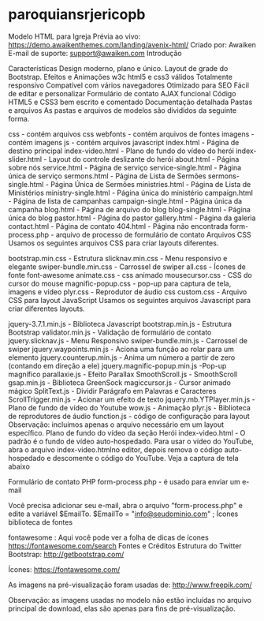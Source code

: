 # paroquiansrjericopb

Modelo HTML para Igreja
Prévia ao vivo: https://demo.awaikenthemes.com/landing/avenix-html/
Criado por: Awaiken
E-mail de suporte: support@awaiken.com
Introdução
 
Características
Design moderno, plano e único.
Layout de grade do Bootstrap.
Efeitos e Animações
w3c html5 e css3 válidos
Totalmente responsivo
Compatível com vários navegadores
Otimizado para SEO
Fácil de editar e personalizar
Formulário de contato AJAX funcional
Código HTML5 e CSS3 bem escrito e comentado
Documentação detalhada
Pastas e arquivos
As pastas e arquivos de modelos são divididos da seguinte forma.

css - contém arquivos css
webfonts - contém arquivos de fontes
imagens - contém imagens
js - contém arquivos javascript
index.html - Página de destino principal
index-video.html - Plano de fundo do vídeo do herói
index-slider.html - Layout do controle deslizante do herói
about.html - Página sobre nós
service.html - Página de serviço
service-single.html - Página única de serviço
sermons.html - Página de Lista de Sermões
sermons-single.html - Página Única de Sermões
ministries.html - Página de Lista de Ministérios
ministry-single.html - Página única do ministério
campaign.html - Página de lista de campanhas
campaign-single.html - Página única da campanha
blog.html - Página de arquivo do blog
blog-single.html - Página única do blog
pastor.html - Página do pastor
gallery.html - Página da galeria
contact.html - Página de contato
404.html - Página não encontrada
form-process.php - arquivo de processo de formulário de contato
Arquivos CSS
Usamos os seguintes arquivos CSS para criar layouts diferentes.

bootstrap.min.css  - Estrutura
slicknav.min.css  - Menu responsivo e elegante
swiper-bundle.min.css  - Carrossel de swiper
all.css  - Ícones de fonte font-awesome
animate.css  - css animado
mousecursor.css  - CSS do cursor do mouse
magnific-popup.css  - pop-up para captura de tela, imagens e vídeo
plyr.css  - Reprodutor de áudio css
custom.css  - Arquivo CSS para layout
JavaScript
Usamos os seguintes arquivos Javascript para criar diferentes layouts.

jquery-3.7.1.min.js  - Biblioteca Javascript
bootstrap.min.js  - Estrutura Bootstrap
validator.min.js  - Validação de formulário de contato
jquery.slicknav.js  - Menu Responsivo
swiper-bundle.min.js  - Carrossel de swiper
jquery.waypoints.min.js  - Aciona uma função ao rolar para um elemento
jquery.counterup.min.js  - Anima um número a partir de zero (contando em direção a ele)
jquery.magnific-popup.min.js  -Pop-up magnífico
parallaxie.js  - Efeito Parallax
SmoothScroll.js  - SmoothScroll
gsap.min.js  - Biblioteca GreenSock
magiccursor.js  - Cursor animado mágico
SplitText.js  - Dividir Parágrafo em Palavras e Caracteres
ScrollTrigger.min.js  - Acionar um efeito de texto
jquery.mb.YTPlayer.min.js  - Plano de fundo de vídeo do Youtube
wow.js  - Animação
plyr.js  - Biblioteca de reprodutores de áudio
function.js  - código de configuração para layout
Observação: incluímos apenas o arquivo necessário em um layout específico.
Plano de fundo do vídeo da seção Herói
index-video.html - O padrão é o fundo de vídeo auto-hospedado.
Para usar o vídeo do YouTube, abra o arquivo index-video.htmlno editor, depois remova o código auto-hospedado e descomente o código do YouTube. Veja a captura de tela abaixo



Formulário de contato PHP
form-process.php - é usado para enviar um e-mail 
 
Você precisa adicionar seu e-mail, abra o arquivo "form-process.php" e edite a variável $EmailTo.
$EmailTo = "info@seudominio.com" ; 
Ícones
biblioteca de fontes

fontawesome : Aqui você pode ver a folha de dicas de ícones https://fontawesome.com/search
Fontes e Créditos
Estrutura do Twitter Bootstrap:
http://getbootstrap.com/
 
 
Ícones:
https://fontawesome.com/
 
 
As imagens na pré-visualização foram usadas de:
http://www.freepik.com/
 
Observação: as imagens usadas no modelo não estão incluídas no arquivo principal de download, elas são apenas para fins de pré-visualização.
